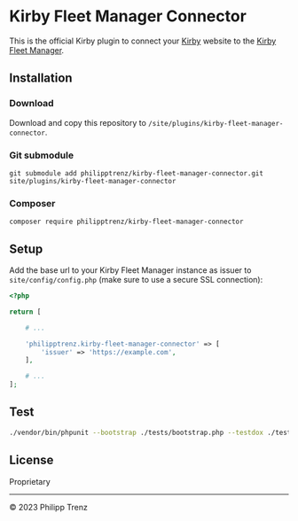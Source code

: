 # Kirby Fleet Manager Connector

This is the official Kirby plugin to connect your [Kirby](https://getkirby.com) website to the [Kirby Fleet Manager](https://github.com/philipptrenz/kirby-fleet-manager).

## Installation

### Download

Download and copy this repository to `/site/plugins/kirby-fleet-manager-connector`.

### Git submodule

```
git submodule add philipptrenz/kirby-fleet-manager-connector.git site/plugins/kirby-fleet-manager-connector
```

### Composer

```
composer require philipptrenz/kirby-fleet-manager-connector
```

## Setup

Add the base url to your Kirby Fleet Manager instance as issuer to `site/config/config.php` (make sure to use a secure SSL connection):

```php
<?php

return [

    # ...

    'philipptrenz.kirby-fleet-manager-connector' => [
        'issuer' => 'https://example.com',
    ],

    # ...
];
```

## Test

```bash
./vendor/bin/phpunit --bootstrap ./tests/bootstrap.php --testdox ./tests/suites
```

## License

Proprietary

---

© 2023 Philipp Trenz
